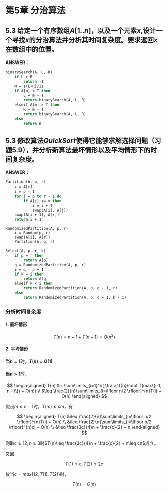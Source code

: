 # 第5章 分治算法

## 5.3 给定一个有序数组$A[1..n]$，以及一个元素$x$,设计一个寻找$x$的分治算法并分析其时间复杂度。要求返回$x$在数组中的位置。

**ANSWER：**

```vb
binarySearch(A, L, R)
    if L > R
        return -1
    M = ⌊(L+R)/2⌋
    if A[m] < T then 
        L = m + 1
        return binarySearch(A, L, R)
    elseif A[m] > T then
        R = m - 1
        return binarySearch(A, L, R)
    else
        return m
```

## 5.3 修改算法$QuickSort$使得它能够求解选择问题（习题5.9），并分析新算法最坏情形以及平均情形下的时间复杂度。

**ANSWER：**

```vb
Partition(A, p, r)
    x = A[r]
    i = p - 1
    for j = p to r - 1 do
        if A[j] <= x then
            i = i + 1
            swap(A[i], A[j])
    swap(A[i + 1], A[r])
    return i + 1
```

```vbscript
RandomizedPartition(A, p, r)
    i = Random(p, r)
    swap(A[i], A[r])
    Partition(A, p, r)

```

```vb
Select(A, p, r, k)
    if p = r then
        return A[p]
    q = RandomizedPartition(A, p, r)
    i = q - p + 1
    if k = i then 
        return A[q]
    elseif k < i then
        return RandomizedPartition(A, p, q - 1, r)
    else 
        return RandomizedPartition(A, p, q + 1, k - i)
```

### 分析时间复杂度

#### 1. 最坏情形

$$T(n) = n - 1 + T(n - 1) = O(n^2)$$

#### 2. 平均情形

#### 当$n=1$时，$T(n) = O(1)$
#### 当$n>1$时，

$$
\begin{aligned}
 T(n) &= \sum\limits_{i=1}^n( \frac{1}{n}\cdot T(max\{i-1, n - i\}) + O(n))  \\
 &\leq \frac{2}{n}\sum\limits_{i=\lfloor n/2 \rfloor}^{n}T(i) + O(n)
\end{aligned}
$$

假设$m\leq n - 1$时，$T(m) \leq cm$，有

$$
\begin{aligned}
 T(n) 
 &\leq \frac{2}{n}\sum\limits_{i=\lfloor n/2 \rfloor}^{n}T(i) + O(n) \\
 &\leq \frac{2}{n}\sum\limits_{i=\lfloor n/2 \rfloor}^{n}ci + O(n) \\
 &\leq \frac{3c}{4}n + \frac{c}{2} + n
\end{aligned}
$$

则取$c\geq 12, n\geq 3$时$T(n)\leq \frac{3c}{4}n + \frac{c}{2} + n\leq cn$成立。

又因

$$T(1)\leq c, T(2)\leq 2c$$

故当$c=max\{12, T(1), T(2)\}$时，

$$T(n)=O(n)$$